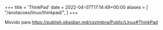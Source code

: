 +++
title = 'ThinkPad'
date = 2022-04-07T17:14:49+00:00
aliases = [
    "/anotacoes/linux/thinkpad/",
]
+++


Movido para https://publish.obsidian.md/cezimbra/Public/Linux#ThinkPad

